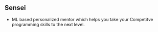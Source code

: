 ## Sensei
- ML based personalized mentor which helps you take your Competitve programming skills to the next level.